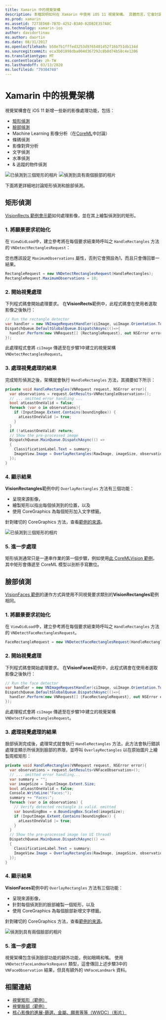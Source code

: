 ```yaml
---
title: Xamarin 中的視覺架構
description: 本檔說明如何在 Xamarin 中使用 iOS 11 視覺架構。 具體而言，它會討論矩形偵測和臉部偵測。
ms.prod: xamarin
ms.assetid: 7273ED68-7B7D-4252-B3A0-02DB2E357A8C
ms.technology: xamarin-ios
author: davidortinau
ms.author: daortin
ms.date: 08/31/2017
ms.openlocfilehash: b58e7b1fffed3253d9765401d52f16b751db134d
ms.sourcegitcommit: eca3b01098dba004d367292c8b0d74b58c4e1206
ms.translationtype: MT
ms.contentlocale: zh-TW
ms.lasthandoff: 03/13/2020
ms.locfileid: "79304748"
---
```

# <a name="vision-framework-in-xamarinios"></a>Xamarin 中的視覺架構

視覺架構會在 iOS 11 新增一些新的影像處理功能，包括：

- [矩形偵測](#rectangles)
- [臉部偵測](#faces)
- Machine Learning 影像分析（在[CoreML](~/ios/platform/introduction-to-ios11/coreml.md)中討論）
- 條碼偵測
- 影像對齊分析
- 文字偵測
- 水準偵測
- & 追蹤的物件偵測

![已偵測到三個矩形的相片](vision-images/found-rectangles-tiny.png) ![偵測到具有兩個臉部的相片](vision-images/xamarin-home-faces-tiny.png)

下面將更詳細地討論矩形偵測和臉部偵測。

<a name="rectangles" />

## <a name="rectangle-detection"></a>矩形偵測

[VisionRects 範例會示範](https://docs.microsoft.com/samples/xamarin/ios-samples/ios11-visionrectangles)如何處理影像，並在其上繪製偵測到的矩形。

### <a name="1-initialize-the-vision-request"></a>1. 將願景要求初始化

在 `ViewDidLoad`中，建立參考將在每個要求結束時呼叫之 `HandleRectangles` 方法的 `VNDetectRectanglesRequest`：

您也應該設定 `MaximumObservations` 屬性，否則它會預設為1，而且只會傳回單一結果。

```csharp
RectangleRequest = new VNDetectRectanglesRequest(HandleRectangles);
RectangleRequest.MaximumObservations = 10;
```

### <a name="2-start-the-vision-processing"></a>2. 開始視覺處理

下列程式碼會開始處理要求。 在**VisionRects**範例中，此程式碼會在使用者選取影像之後執行：

```csharp
// Run the rectangle detector
var handler = new VNImageRequestHandler(ciImage, uiImage.Orientation.ToCGImagePropertyOrientation(), new VNImageOptions());
DispatchQueue.DefaultGlobalQueue.DispatchAsync(()=>{
  handler.Perform(new VNRequest[] {RectangleRequest}, out NSError error);
});
```

此處理程式會將 `ciImage` 傳遞至在步驟1中建立的視覺架構 `VNDetectRectanglesRequest`。

### <a name="3-handle-the-results-of-vision-processing"></a>3. 處理視覺處理的結果

完成矩形偵測之後，架構就會執行 `HandleRectangles` 方法，其摘要如下所示：

```csharp
private void HandleRectangles(VNRequest request, NSError error){
  var observations = request.GetResults<VNRectangleObservation>();
  // ... omitted error handling ...
  bool atLeastOneValid = false;
  foreach (var o in observations){
    if (InputImage.Extent.Contains(boundingBox)) {
      atLeastOneValid |= true;
    }
  }
  if (!atLeastOneValid) return;
  // Show the pre-processed image
  DispatchQueue.MainQueue.DispatchAsync(() =>
  {
    ClassificationLabel.Text = summary;
    ImageView.Image = OverlayRectangles(RawImage, imageSize, observations);
  });
}
```

### <a name="4-display-the-results"></a>4. 顯示結果

**VisionRectangles**範例中的 `OverlayRectangles` 方法有三個功能：

- 呈現來源影像，
- 繪製矩形以指出每個偵測到的位置，以及
- 使用 CoreGraphics 為每個矩形加入文字標籤。

針對確切的 CoreGraphics 方法，查看[範例的來源](https://docs.microsoft.com/samples/xamarin/ios-samples/ios11-visionrectangles)。

![已偵測到三個矩形的相片](vision-images/found-rectangles-phone-sml.png)

### <a name="5-further-processing"></a>5. 進一步處理

矩形偵測通常只是一連串作業的第一個步驟，例如使用[此 CoreMLVision 範例](~/ios/platform/introduction-to-ios11/coreml.md#coremlvision)，其中矩形會傳遞至 CoreML 模型以剖析手寫數位。

<a name="faces" />

## <a name="face-detection"></a>臉部偵測

[VisionFaces 範例](https://docs.microsoft.com/samples/xamarin/ios-samples/ios11-visionfaces)的運作方式與使用不同視覺要求類別的**VisionRectangles**範例相同。

### <a name="1-initialize-the-vision-request"></a>1. 將願景要求初始化

在 `ViewDidLoad`中，建立參考將在每個要求結束時呼叫之 `HandleRectangles` 方法的 `VNDetectFaceRectanglesRequest`。

```csharp
FaceRectangleRequest = new VNDetectFaceRectanglesRequest(HandleRectangles);
```

### <a name="2-start-the-vision-processing"></a>2. 開始視覺處理

下列程式碼會開始處理要求。 在**VisionFaces**範例中，此程式碼會在使用者選取影像之後執行：

```csharp
// Run the face detector
var handler = new VNImageRequestHandler(ciImage, uiImage.Orientation.ToCGImagePropertyOrientation(), new VNImageOptions());
DispatchQueue.DefaultGlobalQueue.DispatchAsync(()=>{
  handler.Perform(new VNRequest[] {FaceRectangleRequest}, out NSError error);
});
```

此處理程式會將 `ciImage` 傳遞至在步驟1中建立的視覺架構 `VNDetectFaceRectanglesRequest`。

### <a name="3-handle-the-results-of-vision-processing"></a>3. 處理視覺處理的結果

臉部偵測完成後，處理常式就會執行 `HandleRectangles` 方法，此方法會執行錯誤處理並顯示所偵測到臉部的界限，並呼叫 `OverlayRectangles` 以在原始圖片上繪製周框矩形：

```csharp
private void HandleRectangles(VNRequest request, NSError error){
  var observations = request.GetResults<VNFaceObservation>();
  // ... omitted error handling...
  var summary = "";
  var imageSize = InputImage.Extent.Size;
  bool atLeastOneValid = false;
  Console.WriteLine("Faces:");
  summary += "Faces:";
  foreach (var o in observations) {
    // Verify detected rectangle is valid. omitted
    var boundingBox = o.BoundingBox.Scaled(imageSize);
    if (InputImage.Extent.Contains(boundingBox)) {
      atLeastOneValid |= true;
    }
  }
  // Show the pre-processed image (on UI thread)
  DispatchQueue.MainQueue.DispatchAsync(() =>
  {
    ClassificationLabel.Text = summary;
    ImageView.Image = OverlayRectangles(RawImage, imageSize, observations);
  });
}
```

### <a name="4-display-the-results"></a>4. 顯示結果

**VisionFaces**範例中的 `OverlayRectangles` 方法有三個功能：

- 呈現來源影像，
- 針對每個偵測到的臉部繪製一個矩形，以及
- 使用 CoreGraphics 為每個臉部新增文字標籤。

針對確切的 CoreGraphics 方法，查看[範例的來源](https://docs.microsoft.com/samples/xamarin/ios-samples/ios11-visionfaces)。

![偵測到具有兩個臉部的相片](vision-images/found-faces-phone-sml.png)

### <a name="5-further-processing"></a>5. 進一步處理

視覺架構包含偵測臉部功能的額外功能，例如眼睛和嘴。 使用 `VNDetectFaceLandmarksRequest` 類型，這會傳回上述步驟3中的 `VNFaceObservation` 結果，但具有額外的 `VNFaceLandmark` 資料。

## <a name="related-links"></a>相關連結

- [視覺矩形（範例）](https://docs.microsoft.com/samples/xamarin/ios-samples/ios11-visionrectangles)
- [視覺臉部（範例）](https://docs.microsoft.com/samples/xamarin/ios-samples/ios11-visionfaces)
- [核心影像的進展-篩選、金屬、願景等等（WWDC）（影片）](https://developer.apple.com/videos/play/wwdc2017/510/)
